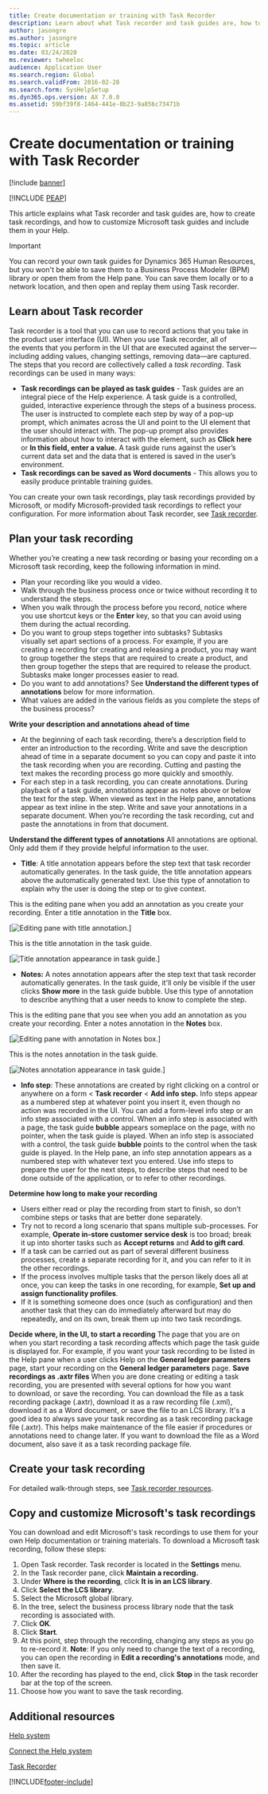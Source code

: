 ```yaml
---
title: Create documentation or training with Task Recorder
description: Learn about what Task recorder and task guides are, how to create recordings, and how to customize Microsoft task guides and include them in your Help.
author: jasongre
ms.author: jasongre
ms.topic: article
ms.date: 03/24/2020
ms.reviewer: twheeloc
audience: Application User
ms.search.region: Global
ms.search.validFrom: 2016-02-28
ms.search.form: SysHelpSetup
ms.dyn365.ops.version: AX 7.0.0
ms.assetid: 59bf39f8-1464-441e-8b23-9a856c73471b
---
```


# Create documentation or training with Task Recorder

[!include [banner](../../../finance/includes/banner.md)]


[!INCLUDE [PEAP](../../../includes/peap-3.md)]

This article explains what Task recorder and task guides are, how to create task recordings, and how to customize Microsoft task guides and include them in your Help.

> [!IMPORTANT]
> You can record your own task guides for Dynamics 365 Human Resources, but you won't be able to save them to a Business Process Modeler (BPM) library or open them from the Help pane. You can save them locally or to a network location, and then open and replay them using Task recorder. 

## Learn about Task recorder

Task recorder is a tool that you can use to record actions that you take in the product user interface (UI). When you use Task recorder, all of the events that you perform in the UI that are executed against the server—including adding values, changing settings, removing data—are captured. The steps that you record are collectively called a *task recording*. Task recordings can be used in many ways:

-   **Task recordings can be played as task guides** - Task guides are an integral piece of the Help experience. A task guide is a controlled, guided, interactive experience through the steps of a business process. The user is instructed to complete each step by way of a pop-up prompt, which animates across the UI and point to the UI element that the user should interact with. The pop-up prompt also provides information about how to interact with the element, such as **Click here** or **In this field, enter a value.** A task guide runs against the user’s current data set and the data that is entered is saved in the user’s environment.
-   **Task recordings can be saved as Word documents** - This allows you to easily produce printable training guides.

You can create your own task recordings, play task recordings provided by Microsoft, or modify Microsoft-provided task recordings to reflect your configuration. For more information about Task recorder, see [Task recorder](../../dev-itpro/user-interface/task-recorder.md).

## Plan your task recording
Whether you’re creating a new task recording or basing your recording on a Microsoft task recording, keep the following information in mind.

-   Plan your recording like you would a video. 
-   Walk through the business process once or twice without recording it to understand the steps.
-   When you walk through the process before you record, notice where you use shortcut keys or the **Enter** key, so that you can avoid using them during the actual recording.
-   Do you want to group steps together into subtasks? Subtasks visually set apart sections of a process. For example, if you are creating a recording for creating and releasing a product, you may want to group together the steps that are required to create a product, and then group together the steps that are required to release the product. Subtasks make longer processes easier to read.
-   Do you want to add annotations? See **Understand the different types of annotations** below for more information.
-   What values are added in the various fields as you complete the steps of the business process? 

**Write your description and annotations ahead of time**

-   At the beginning of each task recording, there’s a description field to enter an introduction to the recording. Write and save the description ahead of time in a separate document so you can copy and paste it into the task recording when you are recording. Cutting and pasting the text makes the recording process go more quickly and smoothly.
-   For each step in a task recording, you can create annotations. During playback of a task guide, annotations appear as notes above or below the text for the step. When viewed as text in the Help pane, annotations appear as text inline in the step. Write and save your annotations in a separate document. When you’re recording the task recording, cut and paste the annotations in from that document.

**Understand the different types of annotations** All annotations are optional. Only add them if they provide helpful information to the user.

-   **Title**: A title annotation appears before the step text that task recorder automatically generates. In the task guide, the title annotation appears above the automatically generated text. Use this type of annotation to explain why the user is doing the step or to give context.

This is the editing pane when you add an annotation as you create your recording. Enter a title annotation in the **Title** box. 

[![Editing pane with title annotation.](../../dev-itpro/user-interface/media/screen1.png)]

This is the title annotation in the task guide. 

[![Title annotation appearance in task guide.](../../dev-itpro/user-interface/media/screen2.png)]

-   **Notes:** A notes annotation appears after the step text that task recorder automatically generates. In the task guide, it'll only be visible if the user clicks **Show more** in the task guide bubble. Use this type of annotation to describe anything that a user needs to know to complete the step.

This is the editing pane that you see when you add an annotation as you create your recording. Enter a notes annotation in the **Notes** box. 

[![Editing pane with annotation in Notes box.](../../dev-itpro/user-interface/media/screen3.png)]

This is the notes annotation in the task guide.

[![Notes annotation appearance in task guide.](../../dev-itpro/user-interface/media/screen4.png)]

-   **Info step**: These annotations are created by right clicking on a control or anywhere on a form &lt; **Task recorder** &lt; **Add info step.** Info steps appear as a numbered step at whatever point you insert it, even though no action was recorded in the UI. You can add a form-level info step or an info step associated with a control. When an info step is associated with a page, the task guide **bubble** appears someplace on the page, with no pointer, when the task guide is played. When an info step is associated with a control, the task guide **bubble** points to the control when the task guide is played. In the Help pane, an info step annotation appears as a numbered step with whatever text you entered. Use info steps to prepare the user for the next steps, to describe steps that need to be done outside of the application, or to refer to other recordings.

**Determine how long to make your recording**

-   Users either read or play the recording from start to finish, so don’t combine steps or tasks that are better done separately.
-   Try not to record a long scenario that spans multiple sub-processes. For example, **Operate in-store customer service desk** is too broad; break it up into shorter tasks such as **Accept returns** and **Add to gift card**.
-   If a task can be carried out as part of several different business processes, create a separate recording for it, and you can refer to it in the other recordings.
-   If the process involves multiple tasks that the person likely does all at once, you can keep the tasks in one recording, for example, **Set up and assign functionality profiles**.
-   If it is something someone does once (such as configuration) and then another task that they can do immediately afterward but may do repeatedly, and on its own, break them up into two task recordings.

**Decide where, in the UI, to start a recording** The page that you are on when you start recording a task recording affects which page the task guide is displayed for. For example, if you want your task recording to be listed in the Help pane when a user clicks Help on the **General ledger parameters** page, start your recording on the **General ledger parameters** page. **Save recordings as .axtr files** When you are done creating or editing a task recording, you are presented with several options for how you want to download, or save the recording. You can download the file as a task recording package (.axtr), download it as a raw recording file (.xml), download it as a Word document, or save the file to an LCS library. It's a good idea to always save your task recording as a task recording package file (.axtr). This helps make maintenance of the file easier if procedures or annotations need to change later. If you want to download the file as a Word document, also save it as a task recording package file.

## Create your task recording
For detailed walk-through steps, see [Task recorder resources](../../dev-itpro/user-interface/task-recorder.md).

## Copy and customize Microsoft's task recordings
You can download and edit Microsoft's task recordings to use them for your own Help documentation or training materials. To download a Microsoft task recording, follow these steps:

1.  Open Task recorder. Task recorder is located in the **Settings** menu.
2.  In the Task recorder pane, click **Maintain a recording.**
3.  Under **Where is the recording**, click **It is in an LCS library**.
4.  Click **Select the LCS library**.
5.  Select the Microsoft global library.
6.  In the tree, select the business process library node that the task recording is associated with.
7.  Click **OK**.
8.  Click **Start**.
9.  At this point, step through the recording, changing any steps as you go to re-record it. **Note**: If you only need to change the text of a recording, you can open the recording in **Edit a recording's annotations** mode, and then save it.
10. After the recording has played to the end, click **Stop** in the task recorder bar at the top of the screen.
11. Choose how you want to save the task recording.



## Additional resources

[Help system](../get-started/help-overview.md)

[Connect the Help system](../../dev-itpro/get-started/help-connect.md)

[Task Recorder](../../dev-itpro/user-interface/task-recorder.md)


[!INCLUDE[footer-include](../../../includes/footer-banner.md)]
